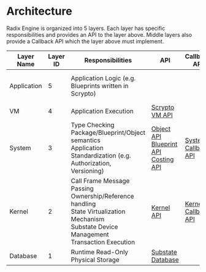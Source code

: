 # Architecture

Radix Engine is organized into 5 layers. Each layer has specific responsibilities and
provides an API to the layer above. Middle layers also provide a Callback API which the
layer above must implement.

| Layer Name  | Layer ID | Responsibilities                                                                                                                                    | API                                                                                                                                                                                                     | Callback API                                             | Implementation                                                                                                           |
|-------------|----------|-----------------------------------------------------------------------------------------------------------------------------------------------------|---------------------------------------------------------------------------------------------------------------------------------------------------------------------------------------------------------|----------------------------------------------------------|--------------------------------------------------------------------------------------------------------------------------|
| Application | 5        | Application Logic (e.g. Blueprints written in Scrypto)                                                                                              |                                                                                                                                                                                                         |                                                          | [Native Blueprints](src/blueprints)<br>[Scrypto Blueprints](../radix-engine-tests/tests/blueprints)                      | 
| VM          | 4        | Application Execution                                                                                                                               | [Scrypto VM API](../scrypto/src/engine/scrypto_env.rs)                                                                                                                                                  |                                                          | [VM](src/vm)                                                                                                             |
| System      | 3        | Type Checking<br>Package/Blueprint/Object semantics<br>Application Standardization (e.g. Authorization, Versioning)                                 | [Object API](../radix-engine-interface/src/api/object_api.rs)<br>[Blueprint API](../radix-engine-interface/src/api/blueprint_api.rs)<br>[Costing API](../radix-engine-interface/src/api/costing_api.rs) | [System Callback API](src/system/system_callback_api.rs) | [System](src/system)                                                                                                     |
| Kernel      | 2        | Call Frame Message Passing<br>Ownership/Reference handling<br>State Virtualization Mechanism<br>Substate Device Management<br>Transaction Execution | [Kernel API](src/kernel/kernel_api.rs)                                                                                                                                                                  | [Kernel Callback API](src/kernel/kernel_callback_api.rs) | [Kernel](src/kernel)                                                                                                     |
| Database    | 1        | Runtime Read-Only Physical Storage                                                                                                                  | [Substate Database](../radix-substate-store-interface/src/interface.rs)                                                                                                                                 |                                                          | [InMemoryDB](../radix-substate-store-impls/src/memory_db.rs)<br>[RocksDB](../radix-substate-store-impls/src/rocks_db.rs) |

